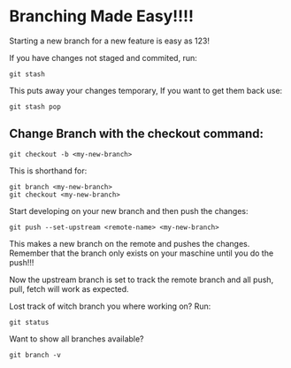 Branching Made Easy!!!!
=====

Starting a new branch for a new feature is easy as 123!

If you have changes not staged and commited, run:

```
git stash
```
This puts away your changes temporary, If you want to get them back use:

```
git stash pop
```

Change Branch with the checkout command:
-------

```
git checkout -b <my-new-branch>
```
This is shorthand for:
```
git branch <my-new-branch>
git checkout <my-new-branch>
```

Start developing on your new branch and then push the changes:
```
git push --set-upstream <remote-name> <my-new-branch>
```
This makes a new branch on the remote and pushes the changes.
Remember that the branch only exists on your maschine until you do the push!!!

Now the upstream branch is set to track the remote branch and all push, pull, fetch will work as expected.

Lost track of witch branch you where working on? Run:
```
git status
```
Want to show all branches available?
```
git branch -v
```
